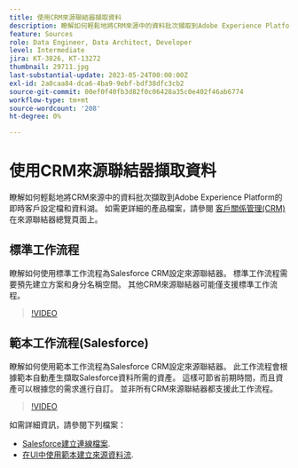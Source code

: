 ```yaml
---
title: 使用CRM來源聯結器擷取資料
description: 瞭解如何輕鬆地將CRM來源中的資料批次擷取到Adobe Experience Platform的即時客戶設定檔和資料湖。
feature: Sources
role: Data Engineer, Data Architect, Developer
level: Intermediate
jira: KT-3826, KT-13272
thumbnail: 29711.jpg
last-substantial-update: 2023-05-24T00:00:00Z
exl-id: 2a0caa84-dca6-4ba9-9ebf-bdf38dfc3cb2
source-git-commit: 00ef0f40fb3d82f0c06428a35c0e402f46ab6774
workflow-type: tm+mt
source-wordcount: '208'
ht-degree: 0%

---
```


# 使用CRM來源聯結器擷取資料

瞭解如何輕鬆地將CRM來源中的資料批次擷取到Adobe Experience Platform的即時客戶設定檔和資料湖。 如需更詳細的產品檔案，請參閱 [客戶關係管理(CRM)](https://experienceleague.adobe.com/docs/experience-platform/sources/home.html?lang=en#access-control-for-sources-in-data-ingestion) 在來源聯結器總覽頁面上。

## 標準工作流程

瞭解如何使用標準工作流程為Salesforce CRM設定來源聯結器。 標準工作流程需要預先建立方案和身分名稱空間。 其他CRM來源聯結器可能僅支援標準工作流程。

>[!VIDEO](https://video.tv.adobe.com/v/29711?learn=on)

## 範本工作流程(Salesforce)

瞭解如何使用範本工作流程為Salesforce CRM設定來源聯結器。 此工作流程會根據範本自動產生擷取Salesforce資料所需的資產。 這樣可節省前期時間，而且資產可以根據您的需求進行自訂。 並非所有CRM來源聯結器都支援此工作流程。

>[!VIDEO](https://video.tv.adobe.com/v/3419422?learn=on)

如需詳細資訊，請參閱下列檔案：
* [Salesforce建立連線檔案](https://experienceleague.adobe.com/docs/experience-platform/sources/ui-tutorials/create/crm/salesforce.html).
* [在UI中使用範本建立來源資料流](https://experienceleague.adobe.com/docs/experience-platform/sources/ui-tutorials/templates.html#).

